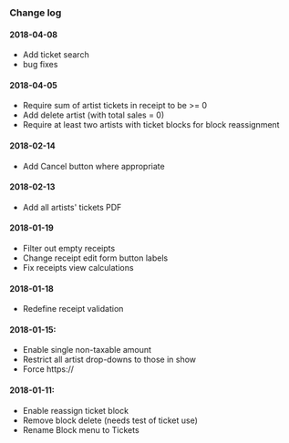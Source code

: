 ### Change log

#### 2018-04-08 ####
- Add ticket search
- bug fixes

#### 2018-04-05 ####
- Require sum of artist tickets in receipt to be >= 0
- Add delete artist (with total sales = 0)
- Require at least two artists with ticket blocks for block reassignment

#### 2018-02-14 ####
- Add Cancel button where appropriate

#### 2018-02-13 ####
- Add all artists' tickets PDF

#### 2018-01-19 ####
- Filter out empty receipts
- Change receipt edit form button labels
- Fix receipts view calculations

#### 2018-01-18 ####
- Redefine receipt validation

#### 2018-01-15: ####
- Enable single non-taxable amount
- Restrict all artist drop-downs to those in show
- Force https://

#### 2018-01-11: ####
- Enable reassign ticket block
- Remove block delete (needs test of ticket use)
- Rename Block menu to Tickets


